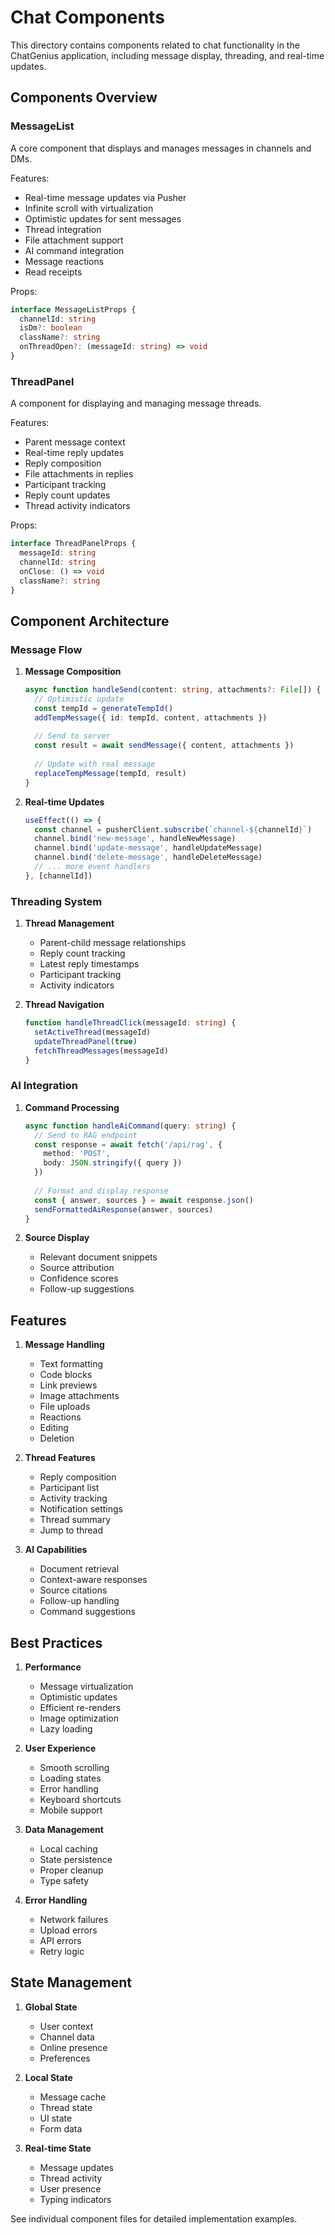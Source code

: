 # Chat Components

This directory contains components related to chat functionality in the ChatGenius application, including message display, threading, and real-time updates.

## Components Overview

### MessageList
A core component that displays and manages messages in channels and DMs.

Features:
- Real-time message updates via Pusher
- Infinite scroll with virtualization
- Optimistic updates for sent messages
- Thread integration
- File attachment support
- AI command integration
- Message reactions
- Read receipts

Props:
```typescript
interface MessageListProps {
  channelId: string
  isDm?: boolean
  className?: string
  onThreadOpen?: (messageId: string) => void
}
```

### ThreadPanel
A component for displaying and managing message threads.

Features:
- Parent message context
- Real-time reply updates
- Reply composition
- File attachments in replies
- Participant tracking
- Reply count updates
- Thread activity indicators

Props:
```typescript
interface ThreadPanelProps {
  messageId: string
  channelId: string
  onClose: () => void
  className?: string
}
```

## Component Architecture

### Message Flow
1. **Message Composition**
   ```typescript
   async function handleSend(content: string, attachments?: File[]) {
     // Optimistic update
     const tempId = generateTempId()
     addTempMessage({ id: tempId, content, attachments })
     
     // Send to server
     const result = await sendMessage({ content, attachments })
     
     // Update with real message
     replaceTempMessage(tempId, result)
   }
   ```

2. **Real-time Updates**
   ```typescript
   useEffect(() => {
     const channel = pusherClient.subscribe(`channel-${channelId}`)
     channel.bind('new-message', handleNewMessage)
     channel.bind('update-message', handleUpdateMessage)
     channel.bind('delete-message', handleDeleteMessage)
     // ... more event handlers
   }, [channelId])
   ```

### Threading System

1. **Thread Management**
   - Parent-child message relationships
   - Reply count tracking
   - Latest reply timestamps
   - Participant tracking
   - Activity indicators

2. **Thread Navigation**
   ```typescript
   function handleThreadClick(messageId: string) {
     setActiveThread(messageId)
     updateThreadPanel(true)
     fetchThreadMessages(messageId)
   }
   ```

### AI Integration

1. **Command Processing**
   ```typescript
   async function handleAiCommand(query: string) {
     // Send to RAG endpoint
     const response = await fetch('/api/rag', {
       method: 'POST',
       body: JSON.stringify({ query })
     })
     
     // Format and display response
     const { answer, sources } = await response.json()
     sendFormattedAiResponse(answer, sources)
   }
   ```

2. **Source Display**
   - Relevant document snippets
   - Source attribution
   - Confidence scores
   - Follow-up suggestions

## Features

1. **Message Handling**
   - Text formatting
   - Code blocks
   - Link previews
   - Image attachments
   - File uploads
   - Reactions
   - Editing
   - Deletion

2. **Thread Features**
   - Reply composition
   - Participant list
   - Activity tracking
   - Notification settings
   - Thread summary
   - Jump to thread

3. **AI Capabilities**
   - Document retrieval
   - Context-aware responses
   - Source citations
   - Follow-up handling
   - Command suggestions

## Best Practices

1. **Performance**
   - Message virtualization
   - Optimistic updates
   - Efficient re-renders
   - Image optimization
   - Lazy loading

2. **User Experience**
   - Smooth scrolling
   - Loading states
   - Error handling
   - Keyboard shortcuts
   - Mobile support

3. **Data Management**
   - Local caching
   - State persistence
   - Proper cleanup
   - Type safety

4. **Error Handling**
   - Network failures
   - Upload errors
   - API errors
   - Retry logic

## State Management

1. **Global State**
   - User context
   - Channel data
   - Online presence
   - Preferences

2. **Local State**
   - Message cache
   - Thread state
   - UI state
   - Form data

3. **Real-time State**
   - Message updates
   - Thread activity
   - User presence
   - Typing indicators

See individual component files for detailed implementation examples. 